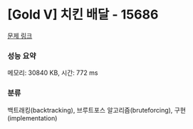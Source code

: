 # [Gold V] 치킨 배달 - 15686 

[문제 링크](https://www.acmicpc.net/problem/15686) 

### 성능 요약

메모리: 30840 KB, 시간: 772 ms

### 분류

백트래킹(backtracking), 브루트포스 알고리즘(bruteforcing), 구현(implementation)

